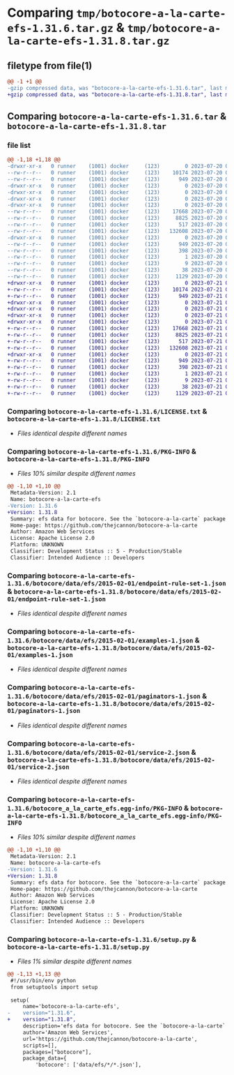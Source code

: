 # Comparing `tmp/botocore-a-la-carte-efs-1.31.6.tar.gz` & `tmp/botocore-a-la-carte-efs-1.31.8.tar.gz`

## filetype from file(1)

```diff
@@ -1 +1 @@
-gzip compressed data, was "botocore-a-la-carte-efs-1.31.6.tar", last modified: Thu Jul 20 01:20:19 2023, max compression
+gzip compressed data, was "botocore-a-la-carte-efs-1.31.8.tar", last modified: Fri Jul 21 01:21:28 2023, max compression
```

## Comparing `botocore-a-la-carte-efs-1.31.6.tar` & `botocore-a-la-carte-efs-1.31.8.tar`

### file list

```diff
@@ -1,18 +1,18 @@
-drwxr-xr-x   0 runner    (1001) docker     (123)        0 2023-07-20 01:20:19.682677 botocore-a-la-carte-efs-1.31.6/
--rw-r--r--   0 runner    (1001) docker     (123)    10174 2023-07-20 01:20:19.000000 botocore-a-la-carte-efs-1.31.6/LICENSE.txt
--rw-r--r--   0 runner    (1001) docker     (123)      949 2023-07-20 01:20:19.682677 botocore-a-la-carte-efs-1.31.6/PKG-INFO
-drwxr-xr-x   0 runner    (1001) docker     (123)        0 2023-07-20 01:20:19.678677 botocore-a-la-carte-efs-1.31.6/botocore/
-drwxr-xr-x   0 runner    (1001) docker     (123)        0 2023-07-20 01:20:19.678677 botocore-a-la-carte-efs-1.31.6/botocore/data/
-drwxr-xr-x   0 runner    (1001) docker     (123)        0 2023-07-20 01:20:19.678677 botocore-a-la-carte-efs-1.31.6/botocore/data/efs/
-drwxr-xr-x   0 runner    (1001) docker     (123)        0 2023-07-20 01:20:19.682677 botocore-a-la-carte-efs-1.31.6/botocore/data/efs/2015-02-01/
--rw-r--r--   0 runner    (1001) docker     (123)    17668 2023-07-20 01:19:55.000000 botocore-a-la-carte-efs-1.31.6/botocore/data/efs/2015-02-01/endpoint-rule-set-1.json
--rw-r--r--   0 runner    (1001) docker     (123)     8825 2023-07-20 01:19:55.000000 botocore-a-la-carte-efs-1.31.6/botocore/data/efs/2015-02-01/examples-1.json
--rw-r--r--   0 runner    (1001) docker     (123)      517 2023-07-20 01:19:55.000000 botocore-a-la-carte-efs-1.31.6/botocore/data/efs/2015-02-01/paginators-1.json
--rw-r--r--   0 runner    (1001) docker     (123)   132608 2023-07-20 01:19:55.000000 botocore-a-la-carte-efs-1.31.6/botocore/data/efs/2015-02-01/service-2.json
-drwxr-xr-x   0 runner    (1001) docker     (123)        0 2023-07-20 01:20:19.682677 botocore-a-la-carte-efs-1.31.6/botocore_a_la_carte_efs.egg-info/
--rw-r--r--   0 runner    (1001) docker     (123)      949 2023-07-20 01:20:19.000000 botocore-a-la-carte-efs-1.31.6/botocore_a_la_carte_efs.egg-info/PKG-INFO
--rw-r--r--   0 runner    (1001) docker     (123)      398 2023-07-20 01:20:19.000000 botocore-a-la-carte-efs-1.31.6/botocore_a_la_carte_efs.egg-info/SOURCES.txt
--rw-r--r--   0 runner    (1001) docker     (123)        1 2023-07-20 01:20:19.000000 botocore-a-la-carte-efs-1.31.6/botocore_a_la_carte_efs.egg-info/dependency_links.txt
--rw-r--r--   0 runner    (1001) docker     (123)        9 2023-07-20 01:20:19.000000 botocore-a-la-carte-efs-1.31.6/botocore_a_la_carte_efs.egg-info/top_level.txt
--rw-r--r--   0 runner    (1001) docker     (123)       38 2023-07-20 01:20:19.682677 botocore-a-la-carte-efs-1.31.6/setup.cfg
--rw-r--r--   0 runner    (1001) docker     (123)     1129 2023-07-20 01:20:19.000000 botocore-a-la-carte-efs-1.31.6/setup.py
+drwxr-xr-x   0 runner    (1001) docker     (123)        0 2023-07-21 01:21:28.715061 botocore-a-la-carte-efs-1.31.8/
+-rw-r--r--   0 runner    (1001) docker     (123)    10174 2023-07-21 01:21:28.000000 botocore-a-la-carte-efs-1.31.8/LICENSE.txt
+-rw-r--r--   0 runner    (1001) docker     (123)      949 2023-07-21 01:21:28.715061 botocore-a-la-carte-efs-1.31.8/PKG-INFO
+drwxr-xr-x   0 runner    (1001) docker     (123)        0 2023-07-21 01:21:28.711061 botocore-a-la-carte-efs-1.31.8/botocore/
+drwxr-xr-x   0 runner    (1001) docker     (123)        0 2023-07-21 01:21:28.711061 botocore-a-la-carte-efs-1.31.8/botocore/data/
+drwxr-xr-x   0 runner    (1001) docker     (123)        0 2023-07-21 01:21:28.711061 botocore-a-la-carte-efs-1.31.8/botocore/data/efs/
+drwxr-xr-x   0 runner    (1001) docker     (123)        0 2023-07-21 01:21:28.711061 botocore-a-la-carte-efs-1.31.8/botocore/data/efs/2015-02-01/
+-rw-r--r--   0 runner    (1001) docker     (123)    17668 2023-07-21 01:21:06.000000 botocore-a-la-carte-efs-1.31.8/botocore/data/efs/2015-02-01/endpoint-rule-set-1.json
+-rw-r--r--   0 runner    (1001) docker     (123)     8825 2023-07-21 01:21:06.000000 botocore-a-la-carte-efs-1.31.8/botocore/data/efs/2015-02-01/examples-1.json
+-rw-r--r--   0 runner    (1001) docker     (123)      517 2023-07-21 01:21:06.000000 botocore-a-la-carte-efs-1.31.8/botocore/data/efs/2015-02-01/paginators-1.json
+-rw-r--r--   0 runner    (1001) docker     (123)   132608 2023-07-21 01:21:06.000000 botocore-a-la-carte-efs-1.31.8/botocore/data/efs/2015-02-01/service-2.json
+drwxr-xr-x   0 runner    (1001) docker     (123)        0 2023-07-21 01:21:28.715061 botocore-a-la-carte-efs-1.31.8/botocore_a_la_carte_efs.egg-info/
+-rw-r--r--   0 runner    (1001) docker     (123)      949 2023-07-21 01:21:28.000000 botocore-a-la-carte-efs-1.31.8/botocore_a_la_carte_efs.egg-info/PKG-INFO
+-rw-r--r--   0 runner    (1001) docker     (123)      398 2023-07-21 01:21:28.000000 botocore-a-la-carte-efs-1.31.8/botocore_a_la_carte_efs.egg-info/SOURCES.txt
+-rw-r--r--   0 runner    (1001) docker     (123)        1 2023-07-21 01:21:28.000000 botocore-a-la-carte-efs-1.31.8/botocore_a_la_carte_efs.egg-info/dependency_links.txt
+-rw-r--r--   0 runner    (1001) docker     (123)        9 2023-07-21 01:21:28.000000 botocore-a-la-carte-efs-1.31.8/botocore_a_la_carte_efs.egg-info/top_level.txt
+-rw-r--r--   0 runner    (1001) docker     (123)       38 2023-07-21 01:21:28.715061 botocore-a-la-carte-efs-1.31.8/setup.cfg
+-rw-r--r--   0 runner    (1001) docker     (123)     1129 2023-07-21 01:21:28.000000 botocore-a-la-carte-efs-1.31.8/setup.py
```

### Comparing `botocore-a-la-carte-efs-1.31.6/LICENSE.txt` & `botocore-a-la-carte-efs-1.31.8/LICENSE.txt`

 * *Files identical despite different names*

### Comparing `botocore-a-la-carte-efs-1.31.6/PKG-INFO` & `botocore-a-la-carte-efs-1.31.8/PKG-INFO`

 * *Files 10% similar despite different names*

```diff
@@ -1,10 +1,10 @@
 Metadata-Version: 2.1
 Name: botocore-a-la-carte-efs
-Version: 1.31.6
+Version: 1.31.8
 Summary: efs data for botocore. See the `botocore-a-la-carte` package for more info.
 Home-page: https://github.com/thejcannon/botocore-a-la-carte
 Author: Amazon Web Services
 License: Apache License 2.0
 Platform: UNKNOWN
 Classifier: Development Status :: 5 - Production/Stable
 Classifier: Intended Audience :: Developers
```

### Comparing `botocore-a-la-carte-efs-1.31.6/botocore/data/efs/2015-02-01/endpoint-rule-set-1.json` & `botocore-a-la-carte-efs-1.31.8/botocore/data/efs/2015-02-01/endpoint-rule-set-1.json`

 * *Files identical despite different names*

### Comparing `botocore-a-la-carte-efs-1.31.6/botocore/data/efs/2015-02-01/examples-1.json` & `botocore-a-la-carte-efs-1.31.8/botocore/data/efs/2015-02-01/examples-1.json`

 * *Files identical despite different names*

### Comparing `botocore-a-la-carte-efs-1.31.6/botocore/data/efs/2015-02-01/paginators-1.json` & `botocore-a-la-carte-efs-1.31.8/botocore/data/efs/2015-02-01/paginators-1.json`

 * *Files identical despite different names*

### Comparing `botocore-a-la-carte-efs-1.31.6/botocore/data/efs/2015-02-01/service-2.json` & `botocore-a-la-carte-efs-1.31.8/botocore/data/efs/2015-02-01/service-2.json`

 * *Files identical despite different names*

### Comparing `botocore-a-la-carte-efs-1.31.6/botocore_a_la_carte_efs.egg-info/PKG-INFO` & `botocore-a-la-carte-efs-1.31.8/botocore_a_la_carte_efs.egg-info/PKG-INFO`

 * *Files 10% similar despite different names*

```diff
@@ -1,10 +1,10 @@
 Metadata-Version: 2.1
 Name: botocore-a-la-carte-efs
-Version: 1.31.6
+Version: 1.31.8
 Summary: efs data for botocore. See the `botocore-a-la-carte` package for more info.
 Home-page: https://github.com/thejcannon/botocore-a-la-carte
 Author: Amazon Web Services
 License: Apache License 2.0
 Platform: UNKNOWN
 Classifier: Development Status :: 5 - Production/Stable
 Classifier: Intended Audience :: Developers
```

### Comparing `botocore-a-la-carte-efs-1.31.6/setup.py` & `botocore-a-la-carte-efs-1.31.8/setup.py`

 * *Files 1% similar despite different names*

```diff
@@ -1,13 +1,13 @@
 #!/usr/bin/env python
 from setuptools import setup
 
 setup(
     name='botocore-a-la-carte-efs',
-    version="1.31.6",
+    version="1.31.8",
     description='efs data for botocore. See the `botocore-a-la-carte` package for more info.',
     author='Amazon Web Services',
     url='https://github.com/thejcannon/botocore-a-la-carte',
     scripts=[],
     packages=["botocore"],
     package_data={
         'botocore': ['data/efs/*/*.json'],
```

